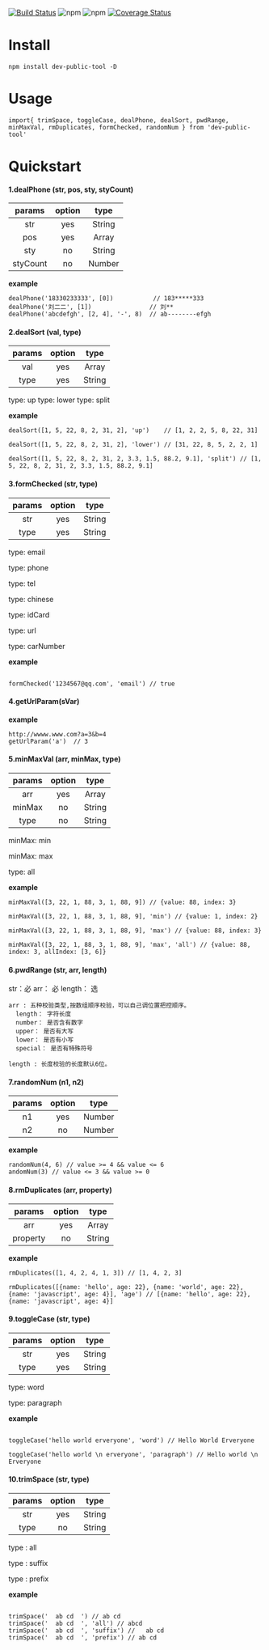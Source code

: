 
[![Build Status](https://travis-ci.com/liuyongshun/publicNpm.svg?branch=master)](https://travis-ci.com/liuyongshun/publicNpm)
![npm](https://img.shields.io/npm/v/dev-public-tool.svg)
![npm](https://img.shields.io/npm/dm/dev-public-tool.svg)
[![Coverage Status](https://coveralls.io/repos/github/liuyongshun/publicNpm/badge.svg?branch=master)](https://coveralls.io/github/liuyongshun/publicNpm?branch=master)

# Install

```
npm install dev-public-tool -D
```

# Usage

```
import{ trimSpace, toggleCase, dealPhone, dealSort, pwdRange, minMaxVal, rmDuplicates, formChecked, randomNum } from 'dev-public-tool'
```

# Quickstart

#### 1.dealPhone (str, pos, sty, styCount)

| params | option | type |
|:----------:|:-------------:|:------:|
| str | yes | String |
| pos | yes | Array |
| sty | no | String |
| styCount | no | Number |

**example**

```
dealPhone('18330233333', [0])           // 183*****333
dealPhone('刘二二', [1])                // 刘**
dealPhone('abcdefgh', [2, 4], '-', 8)  // ab--------efgh

```

#### 2.dealSort (val, type)

| params | option | type |
|:---:|:---:|:---:|
| val | yes | Array |
| type | yes | String |

type: up
type: lower
type: split

**example**

```
dealSort([1, 5, 22, 8, 2, 31, 2], 'up')    // [1, 2, 2, 5, 8, 22, 31]

dealSort([1, 5, 22, 8, 2, 31, 2], 'lower') // [31, 22, 8, 5, 2, 2, 1]

dealSort([1, 5, 22, 8, 2, 31, 2, 3.3, 1.5, 88.2, 9.1], 'split') // [1, 5, 22, 8, 2, 31, 2, 3.3, 1.5, 88.2, 9.1]

```

#### 3.formChecked (str, type)

| params | option | type |
|:---:|:---:|:---:|
| str | yes | String |
| type | yes | String |

type: email

type: phone

type: tel

type: chinese

type: idCard

type: url

type: carNumber

**example** 

```

formChecked('1234567@qq.com', 'email') // true

```

#### 4.getUrlParam(sVar)

**example**

```
http://wwww.www.com?a=3&b=4
getUrlParam('a')  // 3

```

#### 5.minMaxVal (arr, minMax, type)

| params | option | type |
|:---:|:---:|:---:|
| arr | yes | Array |
| minMax | no | String |
| type | no | String |

minMax: min

minMax: max

type: all

**example**

```
minMaxVal([3, 22, 1, 88, 3, 1, 88, 9]) // {value: 88, index: 3}

minMaxVal([3, 22, 1, 88, 3, 1, 88, 9], 'min') // {value: 1, index: 2}

minMaxVal([3, 22, 1, 88, 3, 1, 88, 9], 'max') // {value: 88, index: 3}

minMaxVal([3, 22, 1, 88, 3, 1, 88, 9], 'max', 'all') // {value: 88, index: 3, allIndex: [3, 6]}

```

#### 6.pwdRange (str, arr, length)

str：必
arr： 必
length： 选

```
arr : 五种校验类型,按数组顺序校验，可以自己调位置把控顺序。
  length： 字符长度
  number： 是否含有数字
  upper： 是否有大写
  lower： 是否有小写
  special： 是否有特殊符号

length : 长度校验的长度默认6位。
```

#### 7.randomNum (n1, n2)

| params | option | type |
|:---:|:---:|:---:|
| n1 | yes | Number |
| n2 | no | Number |

**example**

```
randomNum(4, 6) // value >= 4 && value <= 6
andomNum(3) // value <= 3 && value >= 0
```

#### 8.rmDuplicates (arr, property) 

| params | option | type |
|:---:|:---:|:---:|
| arr | yes | Array |
| property | no | String |

**example**

```
rmDuplicates([1, 4, 2, 4, 1, 3]) // [1, 4, 2, 3]

rmDuplicates([{name: 'hello', age: 22}, {name: 'world', age: 22}, {name: 'javascript', age: 4}], 'age') // [{name: 'hello', age: 22}, {name: 'javascript', age: 4}]
```

#### 9.toggleCase (str, type)

| params | option | type |
|:---:|:---:|:---:|
| str | yes | String |
| type | yes | String |

type: word

type: paragraph

**example**

```

toggleCase('hello world erveryone', 'word') // Hello World Erveryone

toggleCase('hello world \n erveryone', 'paragraph') // Hello world \n Erveryone

```

#### 10.trimSpace (str, type)

| params | option | type |
|:---:|:---:|:---:|
| str | yes | String |
| type | no | String |

type : all

type : suffix

type : prefix

**example**

```

trimSpace('  ab cd  ') // ab cd
trimSpace('  ab cd  ', 'all') // abcd
trimSpace('  ab cd  ', 'suffix') //   ab cd
trimSpace('  ab cd  ', 'prefix') // ab cd

```
